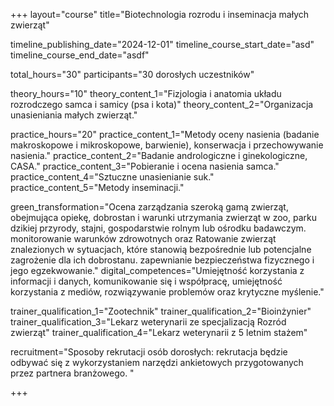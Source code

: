 +++
layout="course"
title="Biotechnologia rozrodu i inseminacja małych zwierząt"

timeline_publishing_date="2024-12-01"
timeline_course_start_date="asd"
timeline_course_end_date="asdf"

total_hours="30"
participants="30 dorosłych uczestników"

theory_hours="10"
theory_content_1="Fizjologia i anatomia układu rozrodczego samca i samicy (psa i kota)"
theory_content_2="Organizacja unasieniania małych zwierząt."

practice_hours="20"
practice_content_1="Metody oceny nasienia (badanie makroskopowe i mikroskopowe, barwienie), konserwacja i przechowywanie nasienia."
practice_content_2="Badanie andrologiczne i ginekologiczne, CASA."
practice_content_3="Pobieranie i ocena nasienia samca."
practice_content_4="Sztuczne unasienianie suk."
practice_content_5="Metody inseminacji."

green_transformation="Ocena zarządzania szeroką gamą zwierząt, obejmująca opiekę, dobrostan i warunki utrzymania zwierząt w zoo, parku dzikiej przyrody, stajni, gospodarstwie rolnym lub ośrodku badawczym. monitorowanie warunków zdrowotnych oraz Ratowanie zwierząt znalezionych w sytuacjach, które stanowią bezpośrednie lub potencjalne zagrożenie dla ich dobrostanu. zapewnianie bezpieczeństwa fizycznego i jego egzekwowanie."
digital_competences="Umiejętność korzystania z informacji i danych, komunikowanie się i współpracę, umiejętność korzystania z mediów, rozwiązywanie problemów oraz krytyczne myślenie."

trainer_qualification_1="Zootechnik"
trainer_qualification_2="Bioinżynier"
trainer_qualification_3="Lekarz weterynarii ze specjalizacją Rozród zwierząt"
trainer_qualification_4="Lekarz weterynarii z 5 letnim stażem"

recruitment="Sposoby rekrutacji osób dorosłych: rekrutacja będzie odbywać się z wykorzystaniem narzędzi ankietowych przygotowanych przez partnera branżowego. "

+++